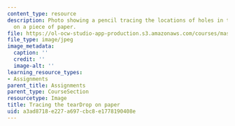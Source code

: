 ```yaml
---
content_type: resource
description: Photo showing a pencil tracing the locations of holes in the tearDrop
  on a piece of paper.
file: https://ol-ocw-studio-app-production.s3.amazonaws.com/courses/mas-714j-technologies-for-creative-learning-fall-2009/a3ad8718e227a697cbc8e1778190408e_Image4.jpg
file_type: image/jpeg
image_metadata:
  caption: ''
  credit: ''
  image-alt: ''
learning_resource_types:
- Assignments
parent_title: Assignments
parent_type: CourseSection
resourcetype: Image
title: Tracing the tearDrop on paper
uid: a3ad8718-e227-a697-cbc8-e1778190408e
---
```

